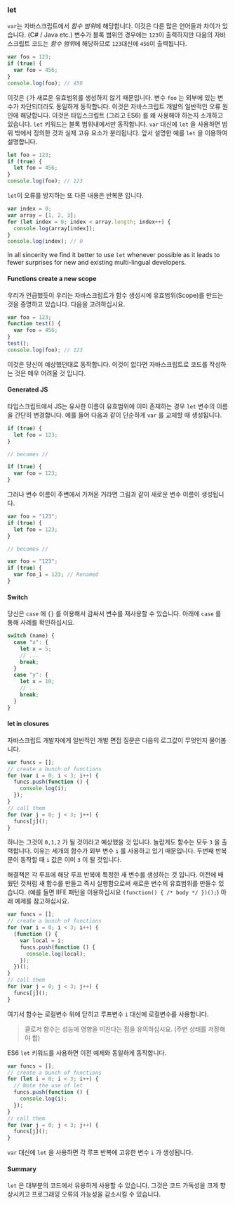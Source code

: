 ### let

`var`는 자바스크립트에서 *함수 범위*에 해당합니다. 이것은 다른 많은 언어들과 차이가 있습니다. (C# / Java etc.) 변수가 블록 범위인 경우에는 `123`이 출력하지만 다음의 자바스크립트 코드는 *함수 범위*에 해당하므로 `123`대신에 `456`이 출력됩니다.

```ts
var foo = 123;
if (true) {
  var foo = 456;
}
console.log(foo); // 456
```

이것은 `{`가 새로운 유효범위를 생성하지 않기 때문입니다. 변수 `foo` 는 외부에 있는 변수가 차단되더라도 동일하게 동작합니다. 이것은 자바스크립트 개발의 일반적인 오류 원인에 해당합니다. 이것은 타입스크립트 (그리고 ES6) 를 왜 사용해야 하는지 소개하고 있습니다. `let` 키워드는 블록 범위내에서만 동작합니다. `var` 대신에 `let` 을 사용하면 범위 밖에서 정의한 것과 실제 고유 요소가 분리됩니다. 앞서 설명한 예를 `let` 을 이용하여 설명합니다.

```ts
let foo = 123;
if (true) {
  let foo = 456;
}
console.log(foo); // 123
```

`let`이 오류를 방지하는 또 다른 내용은 반복문 입니다.

```ts
var index = 0;
var array = [1, 2, 3];
for (let index = 0; index < array.length; index++) {
  console.log(array[index]);
}
console.log(index); // 0
```

In all sincerity we find it better to use `let` whenever possible as it leads to fewer surprises for new and existing multi-lingual developers.

#### Functions create a new scope

우리가 언급했듯이 우리는 자바스크립트가 함수 생성시에 유효범위(Scope)를 만드는 것을 증명하고 있습니다. 다음을 고려하십시요.

```ts
var foo = 123;
function test() {
  var foo = 456;
}
test();
console.log(foo); // 123
```

이것은 당신이 예상했던대로 동작합니다. 이것이 없다면 자바스크립트로 코드를 작성하는 것은 매우 어려울 것 입니다.

#### Generated JS

타입스크립트에서 JS는 유사한 이름이 유효범위에 이미 존재하는 경우 `let` 변수의 이름을 간단히 변경합니다. 예를 들어 다음과 같이 단순하게 `var` 를 교체할 때 생성됩니다.

```ts
if (true) {
  let foo = 123;
}

// becomes //

if (true) {
  var foo = 123;
}
```

그러나 변수 이름이 주변에서 가져온 거라면 그림과 같이 새로운 변수 이름이 생성됩니다.

```ts
var foo = "123";
if (true) {
  let foo = 123;
}

// becomes //

var foo = "123";
if (true) {
  var foo_1 = 123; // Renamed
}
```

#### Switch

당신은 `case` 에 `{}` 를 이용해서 감싸서 변수를 재사용할 수 있습니다. 아래에 `case` 를 통해 사례를 확인하십시요.

```ts
switch (name) {
  case "x": {
    let x = 5;
    // ...
    break;
  }
  case "y": {
    let x = 10;
    // ...
    break;
  }
}
```

#### let in closures

자바스크립트 개발자에게 일반적인 개발 면접 질문은 다음의 로그값이 무엇인지 물어봅니다.

```ts
var funcs = [];
// create a bunch of functions
for (var i = 0; i < 3; i++) {
  funcs.push(function () {
    console.log(i);
  });
}
// call them
for (var j = 0; j < 3; j++) {
  funcs[j]();
}
```

하나는 그것이 `0,1,2` 가 될 것이라고 예상했을 것 입니다. 놀랍게도 함수는 모두 `3` 을 출력합니다. 이유는 세개의 함수가 외부 변수 `i` 를 사용하고 있기 때문입니다. 두번째 반복문이 동작할 때 `i` 값은 이미 `3` 이 될 것입니다.

해결책은 각 루프에 해당 루프 반복에 특정한 새 변수를 생성하는 것 입니다. 이전에 배웠던 것처럼 새 함수를 만들고 즉시 실행함으로써 새로운 변수의 유효범위를 만들수 있습니다. (예를 들면 IIFE 패턴을 이용하십시요 `(function() { /* body */ })();`) 아래 예제를 참고하십시요.

```ts
var funcs = [];
// create a bunch of functions
for (var i = 0; i < 3; i++) {
  (function () {
    var local = i;
    funcs.push(function () {
      console.log(local);
    });
  })();
}
// call them
for (var j = 0; j < 3; j++) {
  funcs[j]();
}
```

여기서 함수는 로컬변수 위에 닫히고 루프변수 `i` 대신에 로컬변수를 사용합니다.

> 클로저 함수는 성능에 영향을 미친다는 점을 유의하십시요. (주변 상태를 저장해야 함)

ES6 `let` 키워드를 사용하면 이전 예제와 동일하게 동작합니다.

```ts
var funcs = [];
// create a bunch of functions
for (let i = 0; i < 3; i++) {
  // Note the use of let
  funcs.push(function () {
    console.log(i);
  });
}
// call them
for (var j = 0; j < 3; j++) {
  funcs[j]();
}
```

`var` 대신에 `let` 을 사용하면 각 루프 반복에 고유한 변수 `i` 가 생성됩니다.

#### Summary

`let` 은 대부분의 코드에서 유용하게 사용할 수 있습니다. 그것은 코드 가독성을 크게 향상시키고 프로그래밍 오류의 가능성을 감소시킬 수 있습니다.

[](https://github.com/olov/defs/blob/master/loop-closures.md)
